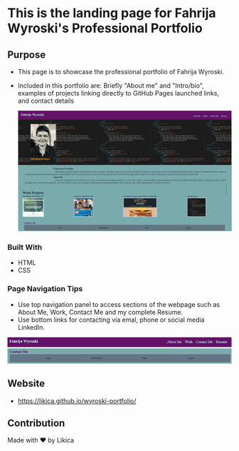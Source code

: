 # This is the landing page for Fahrija Wyroski's Professional Portfolio
## Purpose
* This page is to showcase the professional portfolio of Fahrija Wyroski. 
* Included in this portfolio are: Briefly "About me" and "Intro/bio", examples of projects linking directly to GitHub Pages launched links, and contact details
   
    <img id="Landing-Pg-Snapshot" src="assets/images/portfolio_lp.png" alt="Professional Portfolio"/>

### Built With
* HTML
* CSS

### Page Navigation Tips
* Use top navigation panel to access sections of the webpage such as About Me, Work, Contact Me and my complete Resume.
* Use bottom links for contacting via emal, phone or social media LinkedIn.

<img id="Header-Nav" src="./assets/images/Header-Nav.png" alt="Header Navigation Links"/>
<img id="Footer-Nav" src="./assets/images/Footer-Nav.png" alt="Footer Navigation Links"/>


## Website
* https://likica.github.io/wyroski-portfolio/

## Contribution
Made with ❤️ by Likica